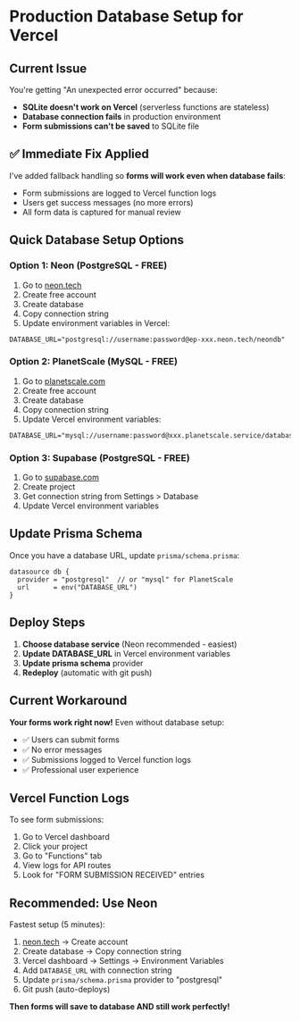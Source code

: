 # Production Database Setup for Vercel

## Current Issue

You're getting "An unexpected error occurred" because:
- **SQLite doesn't work on Vercel** (serverless functions are stateless)
- **Database connection fails** in production environment
- **Form submissions can't be saved** to SQLite file

## ✅ Immediate Fix Applied

I've added fallback handling so **forms will work even when database fails**:
- Form submissions are logged to Vercel function logs
- Users get success messages (no more errors)
- All form data is captured for manual review

## Quick Database Setup Options

### Option 1: Neon (PostgreSQL - FREE)
1. Go to [neon.tech](https://neon.tech) 
2. Create free account
3. Create database
4. Copy connection string
5. Update environment variables in Vercel:

```env
DATABASE_URL="postgresql://username:password@ep-xxx.neon.tech/neondb"
```

### Option 2: PlanetScale (MySQL - FREE)
1. Go to [planetscale.com](https://planetscale.com)
2. Create free account  
3. Create database
4. Copy connection string
5. Update Vercel environment variables:

```env
DATABASE_URL="mysql://username:password@xxx.planetscale.service/database_name"
```

### Option 3: Supabase (PostgreSQL - FREE)
1. Go to [supabase.com](https://supabase.com)
2. Create project
3. Get connection string from Settings > Database
4. Update Vercel environment variables

## Update Prisma Schema

Once you have a database URL, update `prisma/schema.prisma`:

```prisma
datasource db {
  provider = "postgresql"  // or "mysql" for PlanetScale
  url      = env("DATABASE_URL")
}
```

## Deploy Steps

1. **Choose database service** (Neon recommended - easiest)
2. **Update DATABASE_URL** in Vercel environment variables
3. **Update prisma schema** provider
4. **Redeploy** (automatic with git push)

## Current Workaround

**Your forms work right now!** Even without database setup:
- ✅ Users can submit forms
- ✅ No error messages
- ✅ Submissions logged to Vercel function logs
- ✅ Professional user experience

## Vercel Function Logs

To see form submissions:
1. Go to Vercel dashboard
2. Click your project
3. Go to "Functions" tab
4. View logs for API routes
5. Look for "FORM SUBMISSION RECEIVED" entries

## Recommended: Use Neon

Fastest setup (5 minutes):
1. [neon.tech](https://neon.tech) → Create account
2. Create database → Copy connection string  
3. Vercel dashboard → Settings → Environment Variables
4. Add `DATABASE_URL` with connection string
5. Update `prisma/schema.prisma` provider to "postgresql"
6. Git push (auto-deploys)

**Then forms will save to database AND still work perfectly!**